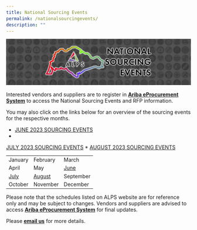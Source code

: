 ```yaml
---
title: National Sourcing Events
permalink: /nationalsourcingevents/
description: ""
---
```

![](/images/NATIONAL%20SOURCING%20EVENTS/national%20sourcing%20events.jpeg)


Interested vendors and suppliers are to register in [**Ariba eProcurement System**](https://www.ariba.com/) to access the National Sourcing Events and RFP information.  

You may also click on the links below for an overview of the sourcing events for the respective months.

* [JUNE 2023 SOURCING EVENTS](/files/SOURCING%20EVENTS/june%202023.pdf)
* 
[JULY 2023 SOURCING EVENTS](/files/SOURCING%20EVENTS/july%202023.pdf)
* 
[AUGUST 2023 SOURCING EVENTS](/files/SOURCING%20EVENTS/aug%202023.pdf)

|  | | |
|-----------|---|--
| January     | February     | March     |
| April     | May     | [June]()     |
| [July]()     | [August](/files/SOURCING%20EVENTS/aug%202023.pdf)     | September     |
| October     | November     | December     |

Please note that the schedules listed on ALPS website are for reference only and may be subject to changes. Vendors and suppliers are advised to access [**Ariba eProcurement System**](https://www.ariba.com/) for final updates.

Please [**email us**](mailto:alps_operations@alpshealthcare.com.sg) for more details.